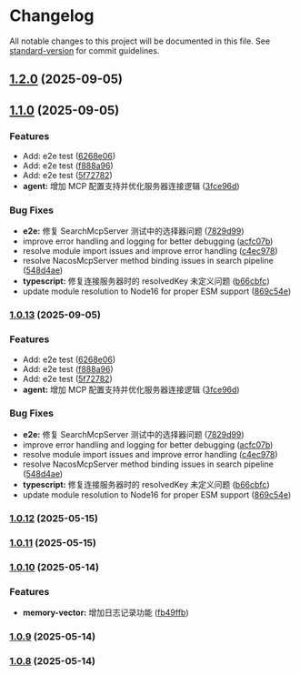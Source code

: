# Changelog

All notable changes to this project will be documented in this file. See [standard-version](https://github.com/conventional-changelog/standard-version) for commit guidelines.

## [1.2.0](https://github.com/JayLi52/nacos-mcp-router/compare/v1.1.0...v1.2.0) (2025-09-05)

## [1.1.0](https://github.com/JayLi52/nacos-mcp-router/compare/v1.0.12...v1.1.0) (2025-09-05)


### Features

* Add: e2e test ([6268e06](https://github.com/JayLi52/nacos-mcp-router/commit/6268e0650363dd86f302e66264e40d34d52dd245))
* Add: e2e test ([f888a96](https://github.com/JayLi52/nacos-mcp-router/commit/f888a96294d57f2be3418dc4212139b605b29d2e))
* Add: e2e test ([5f72782](https://github.com/JayLi52/nacos-mcp-router/commit/5f727825d0fecedf941e2f8b78282eea1abd8cda))
* **agent:** 增加 MCP 配置支持并优化服务器连接逻辑 ([3fce96d](https://github.com/JayLi52/nacos-mcp-router/commit/3fce96d3144fab351e6a4c15618a9d21d78a8e48))


### Bug Fixes

* **e2e:** 修复 SearchMcpServer 测试中的选择器问题 ([7829d99](https://github.com/JayLi52/nacos-mcp-router/commit/7829d997ccf24837ea0dbb4428cc5805b73438f9))
* improve error handling and logging for better debugging ([acfc07b](https://github.com/JayLi52/nacos-mcp-router/commit/acfc07b3fe5f714326c4797d8e77326e901d3f32))
* resolve module import issues and improve error handling ([c4ec978](https://github.com/JayLi52/nacos-mcp-router/commit/c4ec9789e1d75229c11e1ac53a646f6abf818da3))
* resolve NacosMcpServer method binding issues in search pipeline ([548d4ae](https://github.com/JayLi52/nacos-mcp-router/commit/548d4aeee85353e4c99f27320c8774550cd2eb49))
* **typescript:** 修复连接服务器时的 resolvedKey 未定义问题 ([b66cbfc](https://github.com/JayLi52/nacos-mcp-router/commit/b66cbfc6dca3f3bc1cdd584b283265eccaeff402))
* update module resolution to Node16 for proper ESM support ([869c54e](https://github.com/JayLi52/nacos-mcp-router/commit/869c54ec6e947698c5b8e4f0ed5e129edb61fe30))

### [1.0.13](https://github.com/JayLi52/nacos-mcp-router/compare/v1.0.12...v1.0.13) (2025-09-05)


### Features

* Add: e2e test ([6268e06](https://github.com/JayLi52/nacos-mcp-router/commit/6268e0650363dd86f302e66264e40d34d52dd245))
* Add: e2e test ([f888a96](https://github.com/JayLi52/nacos-mcp-router/commit/f888a96294d57f2be3418dc4212139b605b29d2e))
* Add: e2e test ([5f72782](https://github.com/JayLi52/nacos-mcp-router/commit/5f727825d0fecedf941e2f8b78282eea1abd8cda))
* **agent:** 增加 MCP 配置支持并优化服务器连接逻辑 ([3fce96d](https://github.com/JayLi52/nacos-mcp-router/commit/3fce96d3144fab351e6a4c15618a9d21d78a8e48))


### Bug Fixes

* **e2e:** 修复 SearchMcpServer 测试中的选择器问题 ([7829d99](https://github.com/JayLi52/nacos-mcp-router/commit/7829d997ccf24837ea0dbb4428cc5805b73438f9))
* improve error handling and logging for better debugging ([acfc07b](https://github.com/JayLi52/nacos-mcp-router/commit/acfc07b3fe5f714326c4797d8e77326e901d3f32))
* resolve module import issues and improve error handling ([c4ec978](https://github.com/JayLi52/nacos-mcp-router/commit/c4ec9789e1d75229c11e1ac53a646f6abf818da3))
* resolve NacosMcpServer method binding issues in search pipeline ([548d4ae](https://github.com/JayLi52/nacos-mcp-router/commit/548d4aeee85353e4c99f27320c8774550cd2eb49))
* **typescript:** 修复连接服务器时的 resolvedKey 未定义问题 ([b66cbfc](https://github.com/JayLi52/nacos-mcp-router/commit/b66cbfc6dca3f3bc1cdd584b283265eccaeff402))
* update module resolution to Node16 for proper ESM support ([869c54e](https://github.com/JayLi52/nacos-mcp-router/commit/869c54ec6e947698c5b8e4f0ed5e129edb61fe30))

### [1.0.12](https://github.com/nacos-group/nacos-mcp-router/compare/v1.0.11...v1.0.12) (2025-05-15)

### [1.0.11](https://github.com/nacos-group/nacos-mcp-router/compare/v1.0.10...v1.0.11) (2025-05-15)

### [1.0.10](https://github.com/nacos-group/nacos-mcp-router/compare/v1.0.9...v1.0.10) (2025-05-14)


### Features

* **memory-vector:** 增加日志记录功能 ([fb49ffb](https://github.com/nacos-group/nacos-mcp-router/commit/fb49ffb60f728bd027664785278088b7269ee3c3))

### [1.0.9](https://github.com/nacos-group/nacos-mcp-router/compare/v1.0.6...v1.0.9) (2025-05-14)

### [1.0.8](https://github.com/nacos-group/nacos-mcp-router/compare/v1.0.6...v1.0.8) (2025-05-14)
